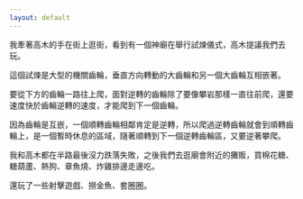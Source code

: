 ```yaml
---
layout: default
---
```


我牽著高木的手在街上逛街，看到有一個神廟在舉行試煉儀式，高木提議我們去玩。

這個試煉是大型的機關齒輪，垂直方向轉動的大齒輪和另一個大齒輪互相嵌著。

要從下方的齒輪一路往上爬，面對逆轉的齒輪除了要像攀岩那樣一直往前爬，還要速度快於齒輪逆轉的速度，才能爬到下一個齒輪。

因為齒輪是互嵌，一個順轉齒輪相鄰肯定是逆轉，所以爬過逆轉齒輪就會到順轉齒輪上，是一個暫時休息的區域，隨著順轉到下一個逆轉齒輪區，又要逆著攀爬。

我和高木都在半路最後沒力跌落失敗，之後我們去逛廟會附近的攤販，買棉花糖、糖葫蘆、熱狗、章魚燒、炸雞排邊走邊吃。

還玩了一些射擊遊戲、撈金魚、套圈圈。

